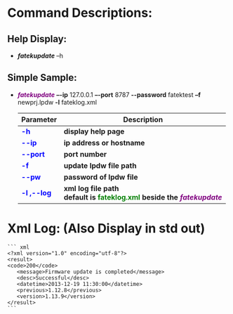 
# Command Descriptions:

## Help Display:
* _**fatekupdate**_ –h

## Simple Sample:
  * _**<font color='purple'>fatekupdate</font>**_ **–-ip** 127.0.0.1 **–-port** 8787 **--password** fatektest **–f** newprj.lpdw **-l** fateklog.xml


    Parameter| Description
    ---------|----------
    <b><font color='blue'>-h</font></b>      |    	<b>display help page
    <b><font color='blue'>--ip</font></b>    |    	<b>ip address or hostname
    <b><font color='blue'>--port</font></b>   |    	<b>port number
    <b><font color='blue'>-f</font></b>       |    	<b>update lpdw file path
    <b><font color='blue'>--pw</font></b>   	|	<b>password of lpdw file
    <b><font color='blue'>-l ,--log</font></b>    | <b>xml log file path<br>default is <font color='green'>fateklog.xml</font> beside the _**<font color='purple'>fatekupdate</font>**_

# Xml Log: (Also Display in std out) 
    ``` xml
    <?xml version="1.0" encoding="utf-8"?>
    <result>
    <code>200</code>
       <message>Firmware update is completed</message>
       <desc>Successful</desc>
       <datetime>2013-12-19 11:30:00</datetime>
       <previous>1.12.8</previous>
       <version>1.13.9</version>
    </result> 
    ```

